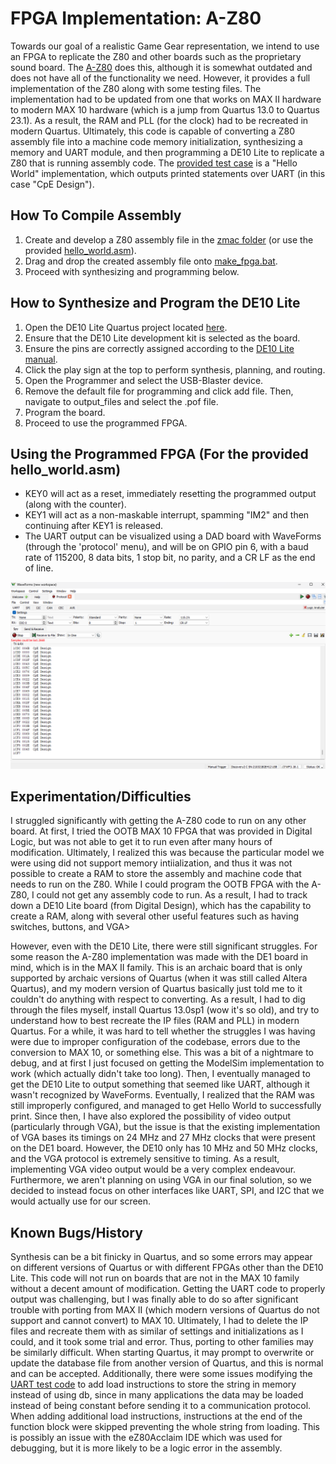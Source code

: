 # FPGA Implementation: A-Z80
Towards our goal of a realistic Game Gear representation, we intend to use an FPGA to replicate the Z80 and other boards such as the proprietary sound board. The [A-Z80](https://github.com/gdevic/A-Z80) does this, although it is somewhat outdated and does not have all of the functionality we need. However, it provides a full implementation of the Z80 along with some testing files. The implementation had to be updated from one that works on MAX II hardware to modern MAX 10 hardware (which is a jump from Quartus 13.0 to Quartus 23.1). As a result, the RAM and PLL (for the clock) had to be recreated in modern Quartus. Ultimately, this code is capable of converting a Z80 assembly file into a machine code memory initialization, synthesizing a memory and UART module, and then programming a DE10 Lite to replicate a Z80 that is running assembly code. The [provided test case](tools/zmac/hello_world.asm) is a "Hello World" implementation, which outputs printed statements over UART (in this case "CpE Design").

## How To Compile Assembly
1. Create and develop a Z80 assembly file in the [zmac folder](tools/zmac) (or use the provided [hello_world.asm](tools/zmac/hello_world.asm)).
2. Drag and drop the created assembly file onto [make_fpga.bat](tools/zmac/make_fpga.bat).
3. Proceed with synthesizing and programming below.

## How to Synthesize and Program the DE10 Lite
1. Open the DE10 Lite Quartus project located [here](host/basic_de1/basic_de1.qpf).
2. Ensure that the DE10 Lite development kit is selected as the board.
3. Ensure the pins are correctly assigned according to the [DE10 Lite manual](https://ftp.intel.com/Public/Pub/fpgaup/pub/Intel_Material/Boards/DE10-Lite/DE10_Lite_User_Manual.pdf).
4. Click the play sign at the top to perform synthesis, planning, and routing.
5. Open the Programmer and select the USB-Blaster device.
6. Remove the default file for programming and click add file. Then, navigate to output_files and select the .pof file.
7. Program the board.
8. Proceed to use the programmed FPGA.

## Using the Programmed FPGA (For the provided hello_world.asm)
- KEY0 will act as a reset, immediately resetting the programmed output (along with the counter).
- KEY1 will act as a non-maskable interrupt, spamming "IM2" and then continuing after KEY1 is released.
- The UART output can be visualized using a DAD board with WaveForms (through the 'protocol' menu), and will be on GPIO pin 6, with a baud rate of 115200, 8 data bits, 1 stop bit, no parity, and a CR LF as the end of line.

![UART Output](<README Images/UART.png>)
## Experimentation/Difficulties
I struggled significantly with getting the A-Z80 code to run on any other board. At first, I tried the OOTB MAX 10 FPGA that was provided in Digital Logic, but was not able to get it to run even after many hours of modification. Ultimately, I realized this was because the particular model we were using did not support memory intiialization, and thus it was not possible to create a RAM to store the assembly and machine code that needs to run on the Z80. While I could program the OOTB FPGA with the A-Z80, I could not get any assembly code to run. As a result, I had to track down a DE10 Lite board (from Digital Design), which has the capability to create a RAM, along with several other useful features such as having switches, buttons, and VGA>

However, even with the DE10 Lite, there were still significant struggles. For some reason the A-Z80 implementation was made with the DE1 board in mind, which is in the MAX II family. This is an archaic board that is only supported by archaic versions of Quartus (when it was still called Altera Quartus), and my modern version of Quartus basically just told me to it couldn't do anything with respect to converting. As a result, I had to dig through the files myself, install Quartus 13.0sp1 (wow it's so old), and try to understand how to best recreate the IP files (RAM and PLL) in modern Quartus. For a while, it was hard to tell whether the struggles I was having were due to improper configuration of the codebase, errors due to the conversion to MAX 10, or something else. This was a bit of a nightmare to debug, and at first I just focused on getting the ModelSim implementation to work (which actually didn't take too long). Then, I eventually managed to get the DE10 Lite to output something that seemed like UART, although it wasn't recognized by WaveForms. Eventually, I realized that the RAM was still improperly configured, and managed to get Hello World to successfully print. Since then, I have also explored the possibility of video output (particularly through VGA), but the issue is that the existing implementation of VGA bases its timings on 24 MHz and 27 MHz clocks that were present on the DE1 board. However, the DE10 only has 10 MHz and 50 MHz clocks, and the VGA protocol is extremely sensitive to timing. As a result, implementing VGA video output would be a very complex endeavour. Furthermore, we aren't planning on using VGA in our final solution, so we decided to instead focus on other interfaces like UART, SPI, and I2C that we would actually use for our screen.

## Known Bugs/History
Synthesis can be a bit finicky in Quartus, and so some errors may appear on different versions of Quartus or with different FPGAs other than the DE10 Lite. This code will not run on boards that are not in the MAX 10 family without a decent amount of modification. Getting the UART code to properly output was challenging, but I was finally able to do so after significant trouble with porting from MAX II (which modern versions of Quartus do not support and cannot convert) to MAX 10. Ultimately, I had to delete the IP files and recreate them with as similar of settings and initializations as I could, and it took some trial and error. Thus, porting to other families may be similarly difficult. When starting Quartus, it may prompt to overwrite or update the database file from another version of Quartus, and this is normal and can be accepted.
   Additionally, there were some issues modifying the [UART test code](tools/zmac/hello_world.asm) to add load instructions to store the string in memory instead of using db, since in many applications the data may be loaded instead of being constant before sending it to a communication protocol. When adding additional load instructions, instructions at the end of the function block were skipped preventing the whole string from loading. This is possibly an issue with the eZ80Acclaim IDE which was used for debugging, but it is more likely to be a logic error in the assembly.

